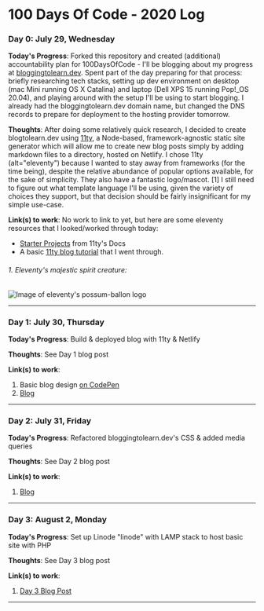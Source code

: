 # 100 Days Of Code - 2020 Log

### Day 0: July 29, Wednesday

**Today's Progress**: Forked this repository and created (additional) accountability plan for 100DaysOfCode - I'll be blogging about my progress at [bloggingtolearn.dev](bloggingtolearn.dev). Spent part of the day preparing for that process: briefly researching tech stacks, setting up dev environment on desktop (mac Mini running OS X Catalina) and laptop (Dell XPS 15 running Pop!\_OS 20.04), and playing around with the setup I'll be using to start blogging. I already had the bloggingtolearn.dev domain name, but changed the DNS records to prepare for deployment to the hosting provider tomorrow.

**Thoughts**: After doing some relatively quick research, I decided to create blogtolearn.dev using [11ty](https://github.com/11ty/eleventy), a Node-based, framework-agnostic static site generator which will allow me to create new blog posts simply by adding markdown files to a directory, hosted on Netlify. I chose 11ty (alt="eleventy") because I wanted to stay away from frameworks (for the time being), despite the relative abundance of popular options available, for the sake of simplicity. They also have a fantastic logo/mascot. [1] I still need to figure out what template language I'll be using, given the variety of choices they support, but that decision should be fairly insignificant for my simple use-case.

**Link(s) to work**: No work to link to yet, but here are some eleventy resources that I looked/worked through today:
- [Starter Projects](https://www.11ty.dev/docs/starter/) from 11ty's Docs
- A basic [11ty blog tutorial](https://keepinguptodate.com/pages/2019/06/creating-blog-with-eleventy/#creating-the-homepage) that I went through.


###### 1. Eleventy's majestic spirit creature:

![Image of eleventy's possum-ballon logo](https://www.11ty.dev/img/possum.jpg)

***

### Day 1: July 30, Thursday

**Today's Progress**: Build & deployed blog with 11ty & Netlify

**Thoughts**: See Day 1 blog post

**Link(s) to work**:
1. Basic blog design [on CodePen](https://codepen.io/bloggingtolearn/pen/pogXBKP)
2. [Blog](https://www.bloggingtolearn.dev)

***

### Day 2: July 31, Friday

**Today's Progress**: Refactored bloggingtolearn.dev's CSS & added media queries

**Thoughts**: See Day 2 blog post

**Link(s) to work**:
1. [Blog](https://www.bloggingtolearn.dev) 

***

### Day 3: August 2, Monday

**Today's Progress**: Set up Linode "linode" with LAMP stack to host basic site with PHP

**Thoughts**: See Day 3 blog post

**Link(s) to work**:
1. [Day 3 Blog Post](https://www.bloggingtolearn.dev/posts/2020/2020-08-03/)

***

